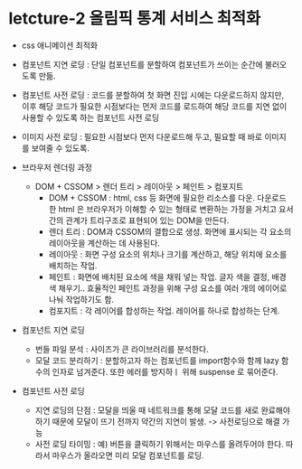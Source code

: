 # letcture-2 올림픽 통계 서비스 최적화

- css 애니메이션 최적화
- 컴포넌트 지연 로딩 : 단일 컴포넌트를 분할하여 컴포넌트가 쓰이는 순간에 불러오도록 만듦.
- 컴포넌트 사전 로딩 : 코드를 분할하여 첫 화면 진입 시에는 다운로드하지 않지만, 이후 해당 코드가 필요한 시점보다는 먼저 코드를 로드하여 해당 코드를 지연 없이 사용할 수 있도록 하는 컴포넌트 사전 로딩
- 이미지 사전 로딩 : 필요한 시점보다 먼저 다운로드해 두고, 필요할 때 바로 이미지를 보여줄 수 있도록.

- 브라우저 렌더링 과정

  - DOM + CSSOM > 렌더 트리 > 레이아웃 > 페인트 > 컴포지트
    - DOM + CSSOM : html, css 등 화면에 필요한 리소스를 다운. 다운로드한 html 은 브라우저가 이해할 수 있는 형태로 변환하는 가정을 거치고 요서 간의 관계가 트리구조로 표현되어 있는 DOM을 만든다.
    - 렌더 트리 : DOM과 CSSOM의 결합으로 생성. 화면에 표시되는 각 요소의 레이아웃을 계산하는 데 사용된다.
    - 레이아웃 : 화면 구성 요소의 위치나 크기를 계산하고, 해당 위치에 요소를 배치하는 작업.
    - 페인트 : 화면에 배치된 요소에 색을 채워 넣는 작업. 글자 색을 결정, 배경 색 채우기.. 효율적인 페인트 과정을 위해 구성 요소를 여러 개의 에이어로 나눠 작업하기도 함.
    - 컴포지트 : 각 레이어를 합성하는 작업. 레이어를 하나로 합성하는 단계.

- 컴포넌트 지연 로딩

  - 번들 파일 분석 : 사이즈가 큰 라이브러리를 분석한다.
  - 모달 코드 분리하기 : 분할하고자 하는 컴포넌트를 import함수와 함께 lazy 함수의 인자로 넘겨준다. 또한 에러를 방지하ㅣ 위해 suspense 로 묶어준다.

- 컴포넌트 사전 로딩
  - 지연 로딩의 단점 : 모달을 띄울 때 네트워크를 통해 모달 코드를 새로 완료해야 하기 때문에 모달이 뜨기 전까지 약간의 지연이 발생. -> 사전로딩으로 해결 가능
  - 사전 로딩 타이밍 : 예) 버튼을 클릭하기 위해서는 마우스를 올려두어야 한다. 따라서 마우스가 올라오면 미리 모달 컴포넌트를 로딩.
